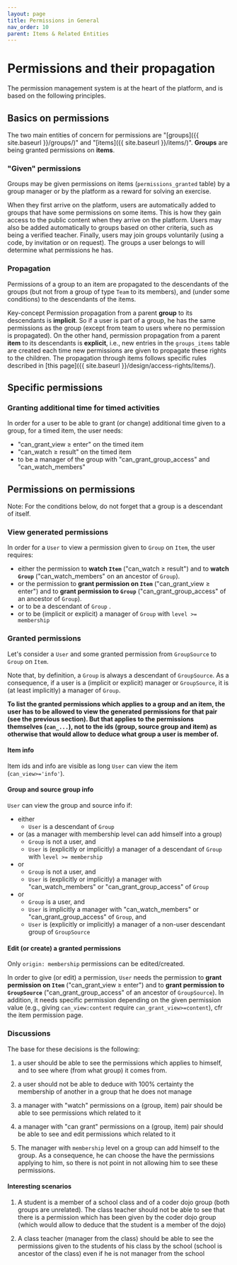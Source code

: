 ```yaml
---
layout: page
title: Permissions in General
nav_order: 10
parent: Items & Related Entities
---
```


# Permissions and their propagation

The permission management system is at the heart of the platform, and is based on the following principles.

## Basics on permissions

The two main entities of concern for permissions are "[groups]({{ site.baseurl }}/groups/)" and "[items]({{ site.baseurl }}/items/)". **Groups** are being granted permissions on **items**.

### "Given" permissions

Groups may be given permissions on items (`permissions_granted` table) by a group manager or by the platform as a reward for solving an exercise.

When they first arrive on the platform, users are automatically added to groups that have some permissions on some items. This is how they gain access to the public content when they arrive on the platform. Users may also be added automatically to groups based on other criteria, such as being a verified teacher. Finally, users may join groups voluntarily (using a code, by invitation or on request). The groups a user belongs to will determine what permissions he has.

### Propagation

Permissions of a group to an item are propagated to the descendants of the groups
(but not from a group of type `Team` to its members),
and (under some conditions) to the descendants of the items.

<span class="label label-green">Key-concept</span>
Permission propagation from a parent **group** to its descendants is **implicit**. So if a user is part of a group, he has the same permissions as the group (except from team to users where no permission is propagated). On the other hand, permission propagation from a parent **item** to its descendants is **explicit**, i.e., new entries in the `groups_items` table are created each time new permissions are given to propagate these rights to the children. The propagation through items follows specific rules described in [this page]({{ site.baseurl }}/design/access-rights/items/).

## Specific permissions

### Granting additional time for timed activities

In order for a user to be able to grant (or change) additional time given to a group, for a timed item, the user needs:
* "can_grant_view ≥ enter" on the timed item
* "can_watch ≥ result" on the timed item
* to be a manager of the group with "can_grant_group_access" and "can_watch_members"

## Permissions on permissions

Note: For the conditions below, do not forget that a group is a descendant of itself.

### View generated permissions

In order for a `User` to view a permission given to `Group` on `Item`, the user requires:
* either the permission to **watch `Item`** ("can_watch ≥ result") and to **watch `Group`** ("can_watch_members" on an ancestor of `Group`).
* or the permission to **grant permission on `Item`** ("can_grant_view ≥ enter") and to **grant permission to `Group`** ("can_grant_group_access" of an ancestor of `Group`).
* or to be a descendant of `Group` .
* or to be (implicit or explicit) a manager of `Group` with `level >= membership`

### Granted permissions

Let's consider a `User` and some granted permission from `GroupSource` to `Group` on `Item`.

Note that, by definition, a `Group` is always a descendant of `GroupSource`. As a consequence, if a user is a (implicit or explicit) manager or `GroupSource`, it is (at least implicitly) a manager of `Group`.

**To list the granted permissions which applies to a group and an item, the user has to be allowed to view the generated permissions for that pair (see the previous section). But that applies to the permissions themselves (`can_...`), not to the ids (group, source group and item) as otherwise that would allow to deduce what group a user is member of.**

#### Item info

Item ids and info are visible as long `User` can view the item (`can_view>='info'`).

#### Group and source group info

`User` can view the group and source info if:
* either
  * `User` is a descendant of `Group`
* or (as a manager with membership level can add himself into a group)
  * `Group` is not a user, and
  * `User` is (explicitly or implicitly) a manager of a descendant of `Group` with `level >= membership`
* or
  * `Group` is not a user, and
  * `User` is (explicitly or implicitly) a manager with "can_watch_members" or "can_grant_group_access" of `Group`
* or
  * `Group` is a user, and
  * `User` is implicitly a manager with "can_watch_members" or "can_grant_group_access" of `Group`, and
  * `User` is (explicitly or implicitly) a manager of a non-user descendant group of `GroupSource`

#### Edit (or create) a granted permissions

Only `origin: membership` permissions can be edited/created.

In order to give (or edit) a permission, `User` needs the permission to **grant permission on `Item`** ("can_grant_view ≥ enter") and to **grant permission to `GroupSource`** ("can_grant_group_access" of an ancestor of `GroupSource`). In addition, it needs specific permission depending on the given permission value (e.g., giving `can_view:content` require `can_grant_view>=content`), cfr the item permission page.

### Discussions

The base for these decisions is the following:

1) a user should be able to see the permissions which applies to himself, and to see where (from what group) it comes from.

2) a user should not be able to deduce with 100% certainty the membership of another in a group that he does not manage

3) a manager with "watch" permissions on a (group, item) pair should be able to see permissions which related to it

4) a manager with "can grant" permissions on a (group, item) pair should be able to see and edit permissions which related to it

5) The manager with `membership` level on a group can add himself to the group. As a consequence, he can choose the have the permissions applying to him, so there is not point in not allowing him to see these permissions.

#### Interesting scenarios

1) A student is a member of a school class and of a coder dojo group (both groups are unrelated). The class teacher should not be able to see that there is a permission which has been given by the coder dojo group (which would allow to deduce that the student is a member of the dojo)

2) A class teacher (manager from the class) should be able to see the permissions given to the students of his class by the school (school is ancestor of the class) even if he is not manager from the school
